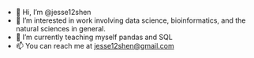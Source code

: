 - 👋 Hi, I’m @jesse12shen
- 👀 I’m interested in work involving data science, bioinformatics, and the natural sciences in general.
- 🌱 I’m currently teaching myself pandas and SQL
- 📫 You can reach me at jesse12shen@gmail.com

<!---
jesse12shen/jesse12shen is a ✨ special ✨ repository because its `README.md` (this file) appears on your GitHub profile.
You can click the Preview link to take a look at your changes.
--->
